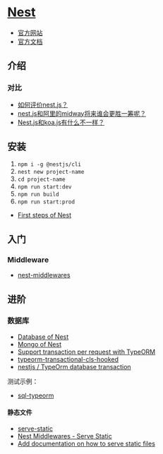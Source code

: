 # [Nest](https://github.com/nestjs/nest)

- [官方网站](https://nestjs.com)
- [官方文档](https://docs.nestjs.com)

## 介绍

### 对比

- [如何评价nest.js？](https://www.zhihu.com/question/265622067)
- [nest.js和阿里的midway将来谁会更胜一筹呢？](https://www.zhihu.com/question/329910651/answer/719217826)
- [Nest.js和koa.js有什么不一样？](https://www.zhihu.com/question/323525252/answer/742482387)

## 安装

1. `npm i -g @nestjs/cli`
2. `nest new project-name`
3. `cd project-name`
4. `npm run start:dev`
5. `npm run build`
6. `npm run start:prod`

- [First steps of Nest](https://docs.nestjs.com/first-steps)

## 入门

### Middleware

- [nest-middlewares](https://github.com/wbhob/nest-middlewares)

## 进阶

### 数据库

- [Database of Nest](https://docs.nestjs.com/techniques/database)
- [Mongo of Nest](https://docs.nestjs.com/techniques/mongodb)
- [Support transaction per request with TypeORM](https://github.com/nestjs/nest/issues/560)
- [typeorm-transactional-cls-hooked](https://github.com/odavid/typeorm-transactional-cls-hooked)
- [nestjs / TypeOrm database transaction](https://stackoverflow.com/questions/53680665/nestjs-typeorm-database-transaction)

测试示例：

- [sql-typeorm](./examples/sql-typeorm)

#### 静态文件

- [serve-static](https://github.com/nestjs/serve-static)
- [Nest Middlewares - Serve Static](https://github.com/wbhob/nest-middlewares/blob/master/packages/serve-static/README.md)
- [Add documentation on how to serve static files](https://github.com/nestjs/nest/issues/402)
